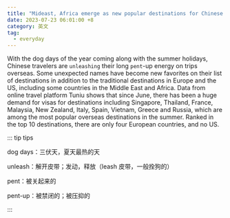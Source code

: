 ```yaml
---
title: "Mideast, Africa emerge as new popular destinations for Chinese tourists this summer"
date: 2023-07-23 06:01:00 +8
category: 英文
tag:
  - everyday
---
```


With the dog days of the year coming along with the summer holidays, Chinese travelers are `unleashing` their long `pent`-up energy on trips overseas. Some unexpected names have become new favorites on their list of destinations in addition to the traditional destinations in Europe and the US, including some countries in the Middle East and Africa. Data from online travel platform Tuniu shows that since June, there has been a huge demand for visas for destinations including Singapore, Thailand, France, Malaysia, New Zealand, Italy, Spain, Vietnam, Greece and Russia, which are among the most popular overseas destinations in the summer. Ranked in the top 10 destinations, there are only four European countries, and no US.

::: tip tips

dog days：三伏天，夏天最热的天

unleash：解开皮带；发动，释放（leash 皮带，一般拴狗的）

pent：被关起来的

pent-up：被禁闭的；被压抑的

:::
